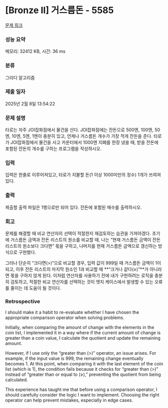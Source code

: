 # [Bronze II] 거스름돈 - 5585 

[문제 링크](https://www.acmicpc.net/problem/5585) 

### 성능 요약

메모리: 32412 KB, 시간: 36 ms

### 분류

그리디 알고리즘

### 제출 일자

2025년 2월 8일 13:54:22

### 문제 설명

<p>타로는 자주 JOI잡화점에서 물건을 산다. JOI잡화점에는 잔돈으로 500엔, 100엔, 50엔, 10엔, 5엔, 1엔이 충분히 있고, 언제나 거스름돈 개수가 가장 적게 잔돈을 준다. 타로가 JOI잡화점에서 물건을 사고 카운터에서 1000엔 지폐를 한장 냈을 때, 받을 잔돈에 포함된 잔돈의 개수를 구하는 프로그램을 작성하시오.</p>

### 입력 

 <p>입력은 한줄로 이루어져있고, 타로가 지불할 돈(1 이상 1000미만의 정수) 1개가 쓰여져있다.</p>

### 출력 

 <p>제출할 출력 파일은 1행으로만 되어 있다. 잔돈에 포함된 매수를 출력하시오.</p>

### 회고

 <p>문제를 해결할 때 비교 연산자의 선택이 적절한지 재검토하는 습관을 가져야겠다.
초기에 거스름돈 금액과 잔돈 리스트의 원소를 비교할 때, 나는 “현재 거스름돈 금액이 잔돈 리스트의 원소보다 크다면” 몫을 구하고, 나머지를 현재 거스름돈 금액으로 갱신하는 방식으로 구현했다.</p>

 <p>그러나 단순히 “크다면(>)“으로 비교할 경우, 입력 값이 999일 때 거스름돈 금액이 1이 되고, 이후 잔돈 리스트의 마지막 원소인 1과 비교할 때 **“크거나 같다(≥)”**가 아니라면 몫을 구하지 않게 된다. 이처럼 연산자를 사용하기 전에 내가 구현하려는 로직을 충분히 검토하고, 적절한 비교 연산자를 선택하는 것이 엣지 케이스에서 발생할 수 있는 오류를 줄이는 데 도움이 될 것이다.</p>

### Retrospective

 <p>I should make it a habit to re-evaluate whether I have chosen the appropriate comparison operator when solving problems.</p>

 <p>Initially, when comparing the amount of change with the elements in the coin list, I implemented it in a way where if the current amount of change is greater than a coin value, I calculate the quotient and update the remaining amount.</p>

 <p>However, if I use only the “greater than (>)” operator, an issue arises. For example, if the input value is 999, the remaining change eventually becomes 1. At this point, when comparing it with the last element of the coin list (which is 1), the condition fails because it checks for “greater than (>)” instead of “greater than or equal to (≥),” preventing the quotient from being calculated.</p>

 <p>This experience has taught me that before using a comparison operator, I should carefully consider the logic I want to implement. Choosing the right operator can help prevent mistakes, especially in edge cases.</p>
